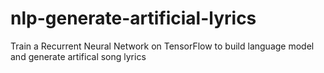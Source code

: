 # nlp-generate-artificial-lyrics
Train a Recurrent Neural Network on TensorFlow to build language model and generate artifical song lyrics
